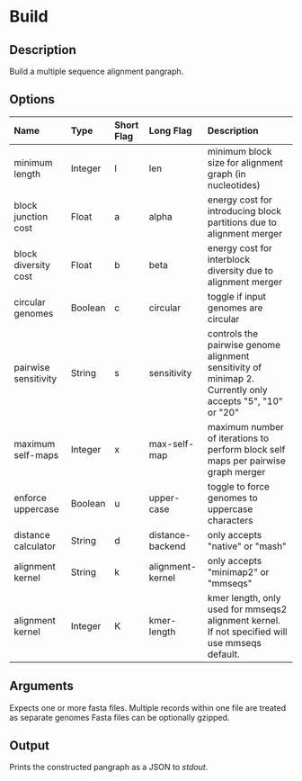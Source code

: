 # Build

## Description
Build a multiple sequence alignment pangraph.

## Options
| Name                 | Type    | Short Flag | Long Flag        | Description                                                                                               |
| :------------------- | :------ | :--------- | :--------------- | :-------------------------------------------------------------------------------------------------------- |
| minimum length       | Integer | l          | len              | minimum block size for alignment graph (in nucleotides)                                                   |
| block junction cost  | Float   | a          | alpha            | energy cost for introducing block partitions due to alignment merger                                      |
| block diversity cost | Float   | b          | beta             | energy cost for interblock diversity due to alignment merger                                              |
| circular genomes     | Boolean | c          | circular         | toggle if input genomes are circular                                                                      |
| pairwise sensitivity | String  | s          | sensitivity      | controls the pairwise genome alignment sensitivity of minimap 2. Currently only accepts "5", "10" or "20" |
| maximum self-maps    | Integer | x          | max-self-map     | maximum number of iterations to perform block self maps per pairwise graph merger                         |
| enforce uppercase    | Boolean | u          | upper-case       | toggle to force genomes to uppercase characters                                                           |
| distance calculator  | String  | d          | distance-backend | only accepts "native" or "mash"                                                                           |
| alignment kernel     | String  | k          | alignment-kernel | only accepts "minimap2" or "mmseqs"                                                                       |
| alignment kernel     | Integer | K          | kmer-length      | kmer length, only used for mmseqs2 alignment kernel. If not specified will use mmseqs default.            |

## Arguments
Expects one or more fasta files.
Multiple records within one file are treated as separate genomes
Fasta files can be optionally gzipped.

## Output
Prints the constructed pangraph as a JSON to _stdout_.
